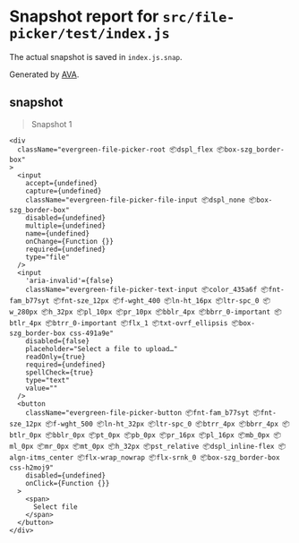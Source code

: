 # Snapshot report for `src/file-picker/test/index.js`

The actual snapshot is saved in `index.js.snap`.

Generated by [AVA](https://ava.li).

## snapshot

> Snapshot 1

    <div
      className="evergreen-file-picker-root 📦dspl_flex 📦box-szg_border-box"
    >
      <input
        accept={undefined}
        capture={undefined}
        className="evergreen-file-picker-file-input 📦dspl_none 📦box-szg_border-box"
        disabled={undefined}
        multiple={undefined}
        name={undefined}
        onChange={Function {}}
        required={undefined}
        type="file"
      />
      <input
        'aria-invalid'={false}
        className="evergreen-file-picker-text-input 📦color_435a6f 📦fnt-fam_b77syt 📦fnt-sze_12px 📦f-wght_400 📦ln-ht_16px 📦ltr-spc_0 📦w_280px 📦h_32px 📦pl_10px 📦pr_10px 📦bblr_4px 📦bbrr_0-important 📦btlr_4px 📦btrr_0-important 📦flx_1 📦txt-ovrf_ellipsis 📦box-szg_border-box css-491a9e"
        disabled={false}
        placeholder="Select a file to upload…"
        readOnly={true}
        required={undefined}
        spellCheck={true}
        type="text"
        value=""
      />
      <button
        className="evergreen-file-picker-button 📦fnt-fam_b77syt 📦fnt-sze_12px 📦f-wght_500 📦ln-ht_32px 📦ltr-spc_0 📦btrr_4px 📦bbrr_4px 📦btlr_0px 📦bblr_0px 📦pt_0px 📦pb_0px 📦pr_16px 📦pl_16px 📦mb_0px 📦ml_0px 📦mr_0px 📦mt_0px 📦h_32px 📦pst_relative 📦dspl_inline-flex 📦algn-itms_center 📦flx-wrap_nowrap 📦flx-srnk_0 📦box-szg_border-box css-h2moj9"
        disabled={undefined}
        onClick={Function {}}
      >
        <span>
          Select file
        </span>
      </button>
    </div>
